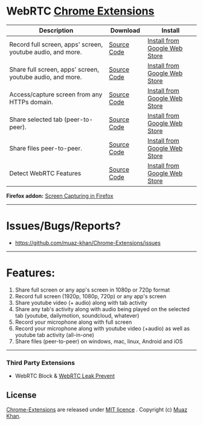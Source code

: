# WebRTC [Chrome Extensions](https://github.com/muaz-khan/Chrome-Extensions)

| Description        | Download           | Install |
| ------------- |-------------|-------------|
| Record full screen, apps' screen, youtube audio, and more. | [Source Code](https://github.com/muaz-khan/Chrome-Extensions/tree/master/screen-recording) | [Install from Google Web Store](https://chrome.google.com/webstore/detail/recordrtc/ndcljioonkecdnaaihodjgiliohngojp) |
| Share full screen, apps' screen, youtube audio, and more. | [Source Code](https://github.com/muaz-khan/Chrome-Extensions/tree/master/desktopCapture-p2p) | [Install from Google Web Store](https://chrome.google.com/webstore/detail/webrtc-desktop-sharing/nkemblooioekjnpfekmjhpgkackcajhg)  |
| Access/capture screen from any HTTPs domain. | [Source Code](https://github.com/muaz-khan/Chrome-Extensions/tree/master/desktopCapture) | [Install from Google Web Store](https://chrome.google.com/webstore/detail/screen-capturing/ajhifddimkapgcifgcodmmfdlknahffk) |
| Share selected tab (peer-to-peer). | [Source Code](https://github.com/muaz-khan/Chrome-Extensions/tree/master/tabCapture) | [Install from Google Web Store](https://chrome.google.com/webstore/detail/tab-capturing-sharing/pcnepejfgcmidedoimegcafiabjnodhk) |
| Share files peer-to-peer. | [Source Code](https://github.com/muaz-khan/Chrome-Extensions/tree/master/file-sharing) | [Install from Google Web Store](https://chrome.google.com/webstore/detail/tab-capturing-sharing/pcnepejfgcmidedoimegcafiabjnodhk) |
| Detect WebRTC Features | [Source Code](https://github.com/muaz-khan/Chrome-Extensions/tree/master/DetectRTC) | [Install from Google Web Store](https://chrome.google.com/webstore/detail/detectrtc/infnkpmpcmmofkmndpheeplkcghgdjbf) |

**Firefox addon:** [Screen Capturing in Firefox](https://github.com/muaz-khan/Firefox-Extensions/tree/master/enable-screen-capturing)

----

# Issues/Bugs/Reports?

* https://github.com/muaz-khan/Chrome-Extensions/issues

----

# Features:

1. Share full screen or any app's screen in 1080p or 720p format
2. Record full screen (1920p, 1080p, 720p) or any app's screen
3. Share youtube video (+ audio) along with tab activity
4. Share any tab's activity along with audio being played on the selected tab (youtube, dailymotion, soundcloud, whatever)
5. Record your microphone along with full screen
6. Record your microphone along with youtube video (+audio) as well as youtube tab activity (all-in-one)
7. Share files (peer-to-peer) on windows, mac, linux, Android and iOS

----

### Third Party Extensions

* WebRTC Block & [WebRTC Leak Prevent](https://chrome.google.com/webstore/detail/webrtc-network-limiter/npeicpdbkakmehahjeeohfdhnlpdklia?hl=en)

## License

[Chrome-Extensions](https://github.com/muaz-khan/Chrome-Extensions) are released under [MIT licence](https://www.webrtc-experiment.com/licence/) . Copyright (c) [Muaz Khan](http://www.MuazKhan.com/).
